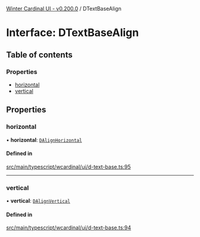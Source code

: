 [Winter Cardinal UI - v0.200.0](../index.md) / DTextBaseAlign

# Interface: DTextBaseAlign

## Table of contents

### Properties

- [horizontal](DTextBaseAlign.md#horizontal)
- [vertical](DTextBaseAlign.md#vertical)

## Properties

### horizontal

• **horizontal**: [`DAlignHorizontal`](../index.md#dalignhorizontal)

#### Defined in

[src/main/typescript/wcardinal/ui/d-text-base.ts:95](https://github.com/winter-cardinal/winter-cardinal-ui/blob/v0.200.0/src/main/typescript/wcardinal/ui/d-text-base.ts#L95)

___

### vertical

• **vertical**: [`DAlignVertical`](../index.md#dalignvertical)

#### Defined in

[src/main/typescript/wcardinal/ui/d-text-base.ts:94](https://github.com/winter-cardinal/winter-cardinal-ui/blob/v0.200.0/src/main/typescript/wcardinal/ui/d-text-base.ts#L94)
